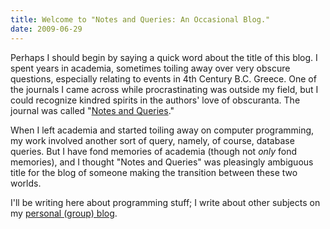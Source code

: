 ```yaml
---
title: Welcome to "Notes and Queries: An Occasional Blog."
date: 2009-06-29
---
```


Perhaps I should begin by saying a quick word about the title of this blog.  I spent years in academia, sometimes toiling away over very obscure questions, especially relating to events in 4th Century B.C.  Greece.  One of the journals I came across while procrastinating was outside my field, but I could recognize kindred spirits in the authors' love of obscuranta.  The journal was called "<a href="http://nq.oxfordjournals.org/current.dtl">Notes and Queries</a>."

When I left academia and started toiling away on computer programming, my work involved another sort of query, namely, of course, database queries.  But I have fond memories of academia (though not <em>only</em> fond memories), and I thought "Notes and Queries" was pleasingly ambiguous title for the blog of someone making the transition between these two worlds.

I'll be writing here about programming stuff; I write about other subjects on my <a href="http://explananda.com">personal (group) blog</a>.
